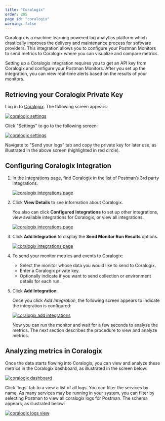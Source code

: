 ```yaml
---
title: "Coralogix"
order: 285
page_id: "coralogix"
warning: false
---
```


Coralogix is a machine learning powered log analytics platform which drastically improves the delivery and maintenance process for software providers. This integration allows you to configure your Postman Monitors to send metrics to Coralogix where you can visualize and compare metrics.

Setting up a Coralogix integration requires you to get an API key from Coralogix and configure your Postman Monitors. After you set up the integration, you can view real-time alerts based on the results of your monitors.

## Retrieving your Coralogix Private Key

Log in to [Coralogix](https://dashboard.coralogix.com/#/login). The following screen appears:

[![coralogix settings](https://assets.postman.com/postman-docs/Coralogix_Settings.png)](https://assets.postman.com/postman-docs/Coralogix_Settings.png)

Click "Settings" to go to the following screen:

[![coralogix settings](https://assets.postman.com/postman-docs/Coralogix_Pvtkey1.png)](https://assets.postman.com/postman-docs/Coralogix_Pvtkey1.png)

Navigate to "Send your logs" tab and copy the private key for later use, as illustrated in the above screen (highlighted in red circle).

## Configuring Coralogix Integration

1. In the [Integrations](https://go.postman.co/workspaces) page, find Coralogix in the list of Postman’s 3rd party integrations.

    [![coralogix integrations page](https://assets.postman.com/postman-docs/coralogix_viewdetails.png)](https://assets.postman.com/postman-docs/coralogix_viewdetails.png)

1. Click **View Details** to see information about Coralogix.

    You also can click **Configured Integrations** to set up other integrations, view available integrations for Coralogix, or view all integrations.

    [![coralogix integrations page](https://assets.postman.com/postman-docs/coralogix_viewdetails2.png)](https://assets.postman.com/postman-docs/coralogix_viewdetails2.png)

1. Click **Add Integration** to display the **Send Monitor Run Results** options.

    [![coralogix integrations page](https://assets.postman.com/postman-docs/coralogix_viewdetails3.png)](https://assets.postman.com/postman-docs/coralogix_viewdetails3.png)

1. To send your monitor metrics and events to Coralogix:

    * Select the monitor whose data you would like to send to Coralogix.
    * Enter a Coralogix private key.
    * Optionally indicate if you want to send collection or environment details for each run.

1. Click **Add Integration**.

    Once you click *Add Integration*, the following screen appears to indicate the integration is configured:

    [![coralogix add integrations](https://assets.postman.com/postman-docs/coralogix_addintegration1.png)](https://assets.postman.com/postman-docs/coralogix_addintegration1.png)

    Now you can run the monitor and wait for a few seconds to analyse the metrics. The next section describes the procedure to view and analyze metrics.

## Analyzing metrics in Coralogix

Once the data starts flowing into Coralogix, you can view and analyze these metrics in the Coralogix dashboard, as illustrated in the screen below:

[![coralogix dashboard](https://assets.postman.com/postman-docs/coralogix_dashboard1.png)](https://assets.postman.com/postman-docs/coralogix_dashboard1.png)

Click 'logs' tab to a view a list of all logs. You can filter the services by name. As many services may be running in your system, you can filter by selecting Postman to view all coralogix logs for Postman. The schema appears, as illustrated below:

[![coralogix logs view](https://assets.postman.com/postman-docs/coralogix_schema1.png)](https://assets.postman.com/postman-docs/coralogix_schema1.png)
